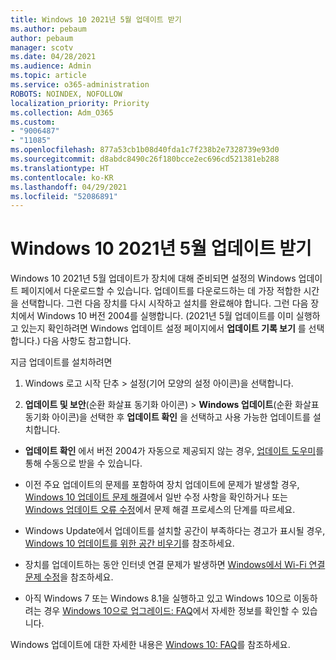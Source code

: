 ```yaml
---
title: Windows 10 2021년 5월 업데이트 받기
ms.author: pebaum
author: pebaum
manager: scotv
ms.date: 04/28/2021
ms.audience: Admin
ms.topic: article
ms.service: o365-administration
ROBOTS: NOINDEX, NOFOLLOW
localization_priority: Priority
ms.collection: Adm_O365
ms.custom:
- "9006487"
- "11085"
ms.openlocfilehash: 877a53cb1b08d40fda1c7f238b2e7328739e93d0
ms.sourcegitcommit: d8abdc8490c26f180bcce2ec696cd521381eb288
ms.translationtype: HT
ms.contentlocale: ko-KR
ms.lasthandoff: 04/29/2021
ms.locfileid: "52086891"
---
```

# <a name="get-the-windows-10-may-2021-update"></a>Windows 10 2021년 5월 업데이트 받기

Windows 10 2021년 5월 업데이트가 장치에 대해 준비되면 설정의 Windows 업데이트 페이지에서 다운로드할 수 있습니다. 업데이트를 다운로드하는 데 가장 적합한 시간을 선택합니다. 그런 다음 장치를 다시 시작하고 설치를 완료해야 합니다. 그런 다음 장치에서 Windows 10 버전 2004를 실행합니다. (2021년 5월 업데이트를 이미 실행하고 있는지 확인하려면 Windows 업데이트 설정 페이지에서 **업데이트 기록 보기** 를 선택합니다.) 다음 사항도 참고합니다.  

지금 업데이트를 설치하려면

1. Windows 로고 시작 단추 > 설정(기어 모양의 설정 아이콘)을 선택합니다.

1. **업데이트 및 보안**(순환 화살표 동기화 아이콘) > **Windows 업데이트**(순환 화살표 동기화 아이콘)을 선택한 후 **업데이트 확인** 을 선택하고 사용 가능한 업데이트를 설치합니다. 

- **업데이트 확인** 에서 버전 2004가 자동으로 제공되지 않는 경우, [업데이트 도우미](https://www.microsoft.com/software-download/windows10)를 통해 수동으로 받을 수 있습니다.

- 이전 주요 업데이트의 문제를 포함하여 장치 업데이트에 문제가 발생할 경우, [Windows 10 업데이트 문제 해결](https://support.microsoft.com/windows/troubleshoot-problems-updating-windows-10-188c2b0f-10a7-d72f-65b8-32d177eb136c)에서 일반 수정 사항을 확인하거나 또는 [Windows 업데이트 오류 수정](https://support.microsoft.com/sbs/windows/fix-windows-update-errors-18b693b5-7818-5825-8a7e-2a4a37d6d787)에서 문제 해결 프로세스의 단계를 따르세요.

- Windows Update에서 업데이트를 설치할 공간이 부족하다는 경고가 표시될 경우, [Windows 10 업데이트를 위한 공간 비우기](https://support.microsoft.com/help/4013876)를 참조하세요.

- 장치를 업데이트하는 동안 인터넷 연결 문제가 발생하면 [Windows에서 Wi-Fi 연결 문제 수정](https://support.microsoft.com/windows/fix-wi-fi-connection-issues-in-windows-9424a1f7-6a3b-65a6-4d78-7f07eee84d2c)을 참조하세요.

- 아직 Windows 7 또는 Windows 8.1을 실행하고 있고 Windows 10으로 이동하려는 경우 [Windows 10으로 업그레이드: FAQ](https://support.microsoft.com/windows/upgrade-to-windows-10-faq-cce52341-7943-594e-72ce-e1cf00382445)에서 자세한 정보를 확인할 수 있습니다.

Windows 업데이트에 대한 자세한 내용은 [Windows 10: FAQ](https://support.microsoft.com/windows/windows-update-faq-8a903416-6f45-0718-f5c7-375e92dddeb2)를 참조하세요.


